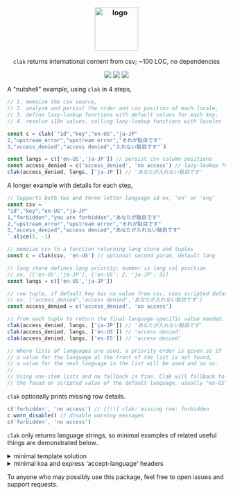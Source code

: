 
<h3 align="center"><img src="https://imgur.com/2nEIMc8.png" alt="logo" height="100px"></h3>
<p align="center"><code>clak</code> returns international content from csv; ~100 LOC, no dependencies</p>

<p align="center">
<a href="https://www.npmjs.com/package/clak"><img src="https://img.shields.io/npm/v/clak"></a>
<a href="https://github.com/iambumblehead/clak/workflows"><img src="https://github.com/iambumblehead/clak/workflows/test/badge.svg"></a>
<a href="./LICENSE.md"><img src="https://img.shields.io/badge/license-ISC-blue.svg"></a>
</p>

A "nutshell" example, using `clak` in 4 steps,
```javascript
// 1. memoize the csv source,
// 2. analyze and persist the order and csv position of each locale,
// 3. define lazy-lookup functions with default values for each key,
// 4. resolve i18n values, calling lazy-lookup functions with locales

const c = clak(`"id","key","en-US","ja-JP"
2,"upstream_error","upstream error","それが駄目です"
3,"access_denied","access denied","入れない駄目です"`)

const langs = c(['en-US','ja-JP']) // persist csv column positions
const access_denied = c('access_denied', 'no access') // lazy-lookup fn
clak(access_denied, langs, ['ja-JP']) // 'あなたが入れない駄目です'
```

A longer example with details for each step,
```javascript
// Supports both two and three letter language id ex, 'en' or 'eng'
const csv = `
"id","key","en-US","ja-JP"
1,"forbidden","you are forbidden","あなたが駄目です"
2,"upstream_error","upstream error","それが駄目です"
3,"access_denied","access denied","あなたが入れない駄目です"
`.slice(1, -1)

// memoize csv to a function returning lang store and tuples
const c = clak(csv, 'en-US') // optional second param, default lang

// lang store defines lang priority; number is lang col position
// ex, [['en-US','ja-JP'], {'en-US': 2, 'ja-JP': 3}]
const langs = c(['en-US','ja-JP'])

// row tuple, if default key has no value from csv, uses scripted default
// ex, ['access_denied','access denied','あなたが入れない駄目です']
const access_denied = c('access_denied', 'no access')

// from each tuple to return the final language-specific value needed.
clak(access_denied, langs, ['ja-JP']) // 'あなたが入れない駄目です'
clak(access_denied, langs, ['en-US']) // 'access denied'
clak(access_denied, langs, ['es-ES']) // 'access denied'

// Where lists of languages are used, a priority order is given so if
// a value for the language at the front of the list is not found,
// a value for the next language in the list will be used and so on.
//
// Using one-item lists and no fallback is fine. Clak will fallback to
// the found or scripted value of the default language, usually "en-US"
```


`clak` optionally prints missing row details.
``` javascript
c('forbidden', 'no access') // [!!!] clak: missing row: forbidden
c.warn_disable() // disable warning messages
c('forbidden', 'no access')
```

`clak` only returns language strings, so minimal examples of related useful things are demonstrated below..

<details>
  <summary>minimal template solution</summary>

``` javascript
const tpl = 'Missing fields: {fields}'
const obj = {
  // node and browser native international list-formatting
  fields: new Intl.ListFormat('en', {
    style: 'short',
    type: 'disjunction'
  }).format(['username', 'password'])
}
const msg = Object.keys(obj)
  .reduce((prev, key) => prev.replace(`{${k}}`, obj[k]), tpl)
// 'Missing fields: username and password'
```
</details>

<details>
  <summary>minimal koa and express 'accept-language' headers</summary>

```javascript
// https://www.w3.org/International/questions/qa-accept-lang-locales
//
// an accept-langauge header might look like this and could be parsed many ways,
//  'en-GB,en-US;q=0.9,fr-CA;q=0.7,en;q=0.8'
const acceptLangStr = ctx.get('accept-language')
// https://www.npmjs.com/package/accept-language-parser
const parsed = acceptLanguageParser.parse(acceptLangStr)
const parsedISOSpec = parsed.find(p = p.code && p.region)

const lang = parsedISOSpec &&
  [parsedISOSpec.code, parsedISOSpec.region].join('-')
// 'en-US'
```

</details>


To anyone who may possibly use this package, feel free to open issues and support requests.




[0]: https://github.com/iambumblehead/clak
[1]: https://docs.unity3d.com/Packages/com.unity.localization@1.2/manual/CSV.html
[2]: https://github.com/nanostores/nanostores
[3]: https://github.com/nanostores/i18n
